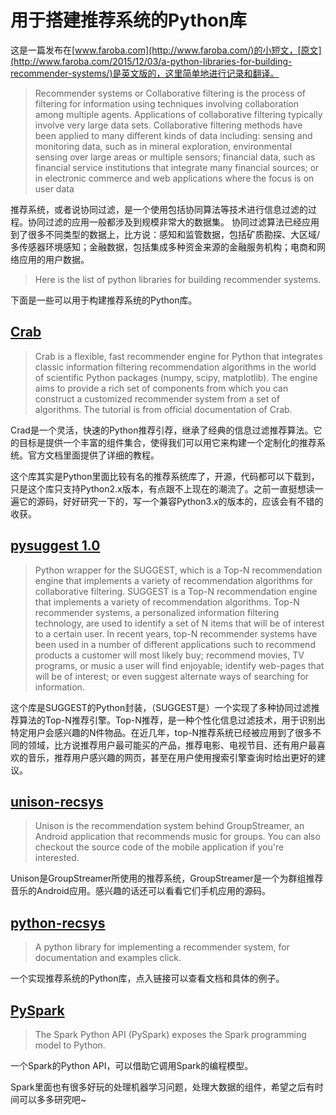 # 用于搭建推荐系统的Python库

这是一篇发布在[www.faroba.com](http://www.faroba.com/)的小短文，[原文](http://www.faroba.com/2015/12/03/a-python-libraries-for-building-recommender-systems/)是英文版的，这里简单地进行记录和翻译。

> Recommender systems or Collaborative filtering is the process of filtering for information using techniques involving collaboration among multiple agents. Applications of collaborative filtering typically involve very large data sets. Collaborative filtering methods have been applied to many different kinds of data including: sensing and monitoring data, such as in mineral exploration, environmental sensing over large areas or multiple sensors; financial data, such as financial service institutions that integrate many financial sources; or in electronic commerce and web applications where the focus is on user data

推荐系统，或者说协同过滤，是一个使用包括协同算法等技术进行信息过滤的过程。协同过滤的应用一般都涉及到规模非常大的数据集。 协同过滤算法已经应用到了很多不同类型的数据上，比方说：感知和监管数据，包括矿质勘探、大区域/多传感器环境感知；金融数据，包括集成多种资金来源的金融服务机构；电商和网络应用的用户数据。

> Here is the list of python libraries for building recommender systems.

下面是一些可以用于构建推荐系统的Python库。

## [Crab](http://muricoca.github.io/crab/)

> Crab is a flexible, fast recommender engine for Python that integrates classic information filtering recommendation algorithms in the world of scientific Python packages (numpy, scipy, matplotlib). The engine aims to provide a rich set of components from which you can construct a customized recommender system from a set of algorithms. The tutorial is from official documentation of Crab.

Crad是一个灵活，快速的Python推荐引荐，继承了经典的信息过滤推荐算法。它的目标是提供一个丰富的组件集合，使得我们可以用它来构建一个定制化的推荐系统。官方文档里面提供了详细的教程。

这个库其实是Python里面比较有名的推荐系统库了，开源，代码都可以下载到，只是这个库只支持Python2.x版本，有点跟不上现在的潮流了。之前一直挺想读一遍它的源码，好好研究一下的，写一个兼容Python3.x的版本的，应该会有不错的收获。

## [pysuggest 1.0](https://pypi.python.org/pypi/pysuggest/1.0)

> Python wrapper for the SUGGEST, which is a Top-N recommendation engine that implements a variety of recommendation algorithms for collaborative filtering. SUGGEST is a Top-N recommendation engine that implements a variety of recommendation algorithms. Top-N recommender systems, a personalized information filtering technology, are used to identify a set of N items that will be of interest to a certain user. In recent years, top-N recommender systems have been used in a number of different applications such to recommend products a customer will most likely buy; recommend movies, TV programs, or music a user will find enjoyable; identify web-pages that will be of interest; or even suggest alternate ways of searching for information.

这个库是SUGGEST的Python封装，（SUGGEST是）一个实现了多种协同过滤推荐算法的Top-N推荐引擎。Top-N推荐，是一种个性化信息过滤技术，用于识别出特定用户会感兴趣的N件物品。在近几年，top-N推荐系统已经被应用到了很多不同的领域，比方说推荐用户最可能买的产品，推荐电影、电视节目、还有用户最喜欢的音乐，推荐用户感兴趣的网页，甚至在用户使用搜索引擎查询时给出更好的建议。

## [unison-recsys](https://github.com/python-recsys/unison-recsys)

> Unison is the recommendation system behind GroupStreamer, an Android application that recommends music for groups. You can also checkout the source code of the mobile application if you're interested.

Unison是GroupStreamer所使用的推荐系统，GroupStreamer是一个为群组推荐音乐的Android应用。感兴趣的话还可以看看它们手机应用的源码。

## [python-recsys](https://github.com/python-recsys/python-recsys)

> A python library for implementing a recommender system, for documentation and examples click.

一个实现推荐系统的Python库，点入链接可以查看文档和具体的例子。

## [PySpark](https://spark.apache.org/docs/1.4.0/api/python/pyspark.mllib.html#module-pyspark.mllib.recommendation)

> The Spark Python API (PySpark) exposes the Spark programming model to Python.

一个Spark的Python API，可以借助它调用Spark的编程模型。

Spark里面也有很多好玩的处理机器学习问题，处理大数据的组件，希望之后有时间可以多多研究吧~
